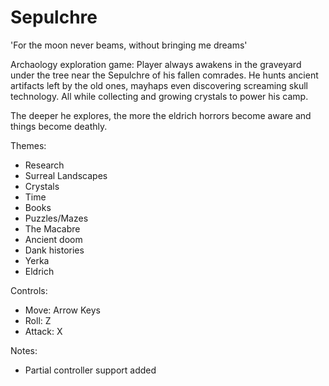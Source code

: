 # Sepulchre
'For the moon never beams, without bringing me dreams'

Archaology exploration game:
Player always awakens in the graveyard under the tree near the Sepulchre of his fallen comrades.
He hunts ancient artifacts left by the old ones, mayhaps even discovering screaming skull technology.
All while collecting and growing crystals to power his camp.

The deeper he explores, the more the eldrich horrors become aware and things become deathly.

Themes:
- Research
- Surreal Landscapes
- Crystals
- Time
- Books
- Puzzles/Mazes
- The Macabre
- Ancient doom
- Dank histories
- Yerka
- Eldrich

Controls:
- Move: Arrow Keys
- Roll: Z
- Attack: X

Notes:
- Partial controller support added